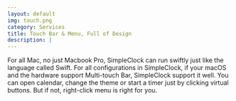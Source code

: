 ```yaml
---
layout: default
img: touch.png
category: Services
title: Touch Bar & Menu, Full of Design
description: |
---
```

For all Mac, no just Macbook Pro, SimpleClock can run swiftly just like the language called Swift. For all configurations in SimpleClock, if your macOS and the hardware support Multi-touch Bar, SimpleClock support it well. You can open calendar, change the theme or start a timer just by clicking virtual buttons. But if not, right-click menu is right for you.